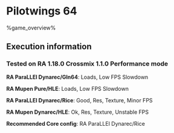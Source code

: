 # Pilotwings 64 

%game_overview%

## Execution information

### Tested on RA 1.18.0 Crossmix 1.1.0 Performance mode

**RA ParaLLEl Dynarec/Gln64**: Loads, Low FPS Slowdown

**RA Mupen Pure/HLE**: Loads, Low FPS Slowdown

**RA ParaLLEl Dynarec/Rice**: Good, Res, Texture, Minor FPS

**RA Mupen Dynarec/HLE**: Ok, Res, Texture, Unstable FPS

**Recommended Core config**: RA ParaLLEl Dynarec/Rice